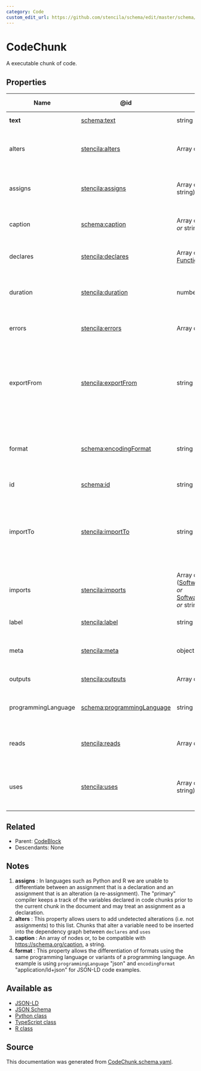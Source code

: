 ```yaml
---
category: Code
custom_edit_url: https://github.com/stencila/schema/edit/master/schema/CodeChunk.schema.yaml
---
```


# CodeChunk

A executable chunk of code.

## Properties

| Name                | @id                                                                  | Type                                                                                                                  | Description                                                                                            | Inherited from            |
| ------------------- | -------------------------------------------------------------------- | --------------------------------------------------------------------------------------------------------------------- | ------------------------------------------------------------------------------------------------------ | ------------------------- |
| **text**            | [schema:text](https://schema.org/text)                               | string                                                                                                                | The text of the code.                                                                                  | [Code](Code.md)           |
| alters              | [stencila:alters](https://schema.stenci.la/alters.jsonld)            | Array of string                                                                                                       | Names of variables that the code chunk alters. See note [2](#notes).                                   | [CodeChunk](CodeChunk.md) |
| assigns             | [stencila:assigns](https://schema.stenci.la/assigns.jsonld)          | Array of ([Variable](Variable.md) _or_ string)                                                                        | Variables that the code chunk assigns to. See note [1](#notes).                                        | [CodeChunk](CodeChunk.md) |
| caption             | [schema:caption](https://schema.org/caption)                         | Array of [BlockContent](BlockContent.md) _or_ string                                                                  | A caption for the CodeChunk. See note [3](#notes).                                                     | [CodeChunk](CodeChunk.md) |
| declares            | [stencila:declares](https://schema.stenci.la/declares.jsonld)        | Array of ([Variable](Variable.md) _or_ [Function](Function.md) _or_ string)                                           | Variables that the code chunk declares.                                                                | [CodeChunk](CodeChunk.md) |
| duration            | [stencila:duration](https://schema.stenci.la/duration.jsonld)        | number                                                                                                                | Duration in seconds of the last execution of the chunk.                                                | [CodeChunk](CodeChunk.md) |
| errors              | [stencila:errors](https://schema.stenci.la/errors.jsonld)            | Array of [CodeError](CodeError.md)                                                                                    | Errors when compiling or executing the chunk.                                                          | [CodeChunk](CodeChunk.md) |
| exportFrom          | [stencila:exportFrom](https://schema.stenci.la/exportFrom.jsonld)    | string                                                                                                                | A compilation directive giving the name of the variable to export into the content of the code block.  | [CodeBlock](CodeBlock.md) |
| format              | [schema:encodingFormat](https://schema.org/encodingFormat)           | string                                                                                                                | Media type, typically expressed using a MIME format, of the code. See note [4](#notes).                | [Code](Code.md)           |
| id                  | [schema:id](https://schema.org/id)                                   | string                                                                                                                | The identifier for this item.                                                                          | [Entity](Entity.md)       |
| importTo            | [stencila:importTo](https://schema.stenci.la/importTo.jsonld)        | string                                                                                                                | A compilation directive giving the name of the variable to import the content of the code block as.    | [CodeBlock](CodeBlock.md) |
| imports             | [stencila:imports](https://schema.stenci.la/imports.jsonld)          | Array of ([SoftwareSourceCode](SoftwareSourceCode.md) _or_ [SoftwareApplication](SoftwareApplication.md) _or_ string) | Software packages that the code chunk imports                                                          | [CodeChunk](CodeChunk.md) |
| label               | [stencila:label](https://schema.stenci.la/label.jsonld)              | string                                                                                                                | A short label for the CodeChunk.                                                                       | [CodeChunk](CodeChunk.md) |
| meta                | [stencila:meta](https://schema.stenci.la/meta.jsonld)                | object                                                                                                                | Metadata associated with this item.                                                                    | [Entity](Entity.md)       |
| outputs             | [stencila:outputs](https://schema.stenci.la/outputs.jsonld)          | Array of [Node](Node.md)                                                                                              | Outputs from executing the chunk.                                                                      | [CodeChunk](CodeChunk.md) |
| programmingLanguage | [schema:programmingLanguage](https://schema.org/programmingLanguage) | string                                                                                                                | The programming language of the code.                                                                  | [Code](Code.md)           |
| reads               | [stencila:reads](https://schema.stenci.la/reads.jsonld)              | Array of string                                                                                                       | Filesystem paths that this code chunk reads from.                                                      | [CodeChunk](CodeChunk.md) |
| uses                | [stencila:uses](https://schema.stenci.la/uses.jsonld)                | Array of ([Variable](Variable.md) _or_ string)                                                                        | Names of variables that the code chunk uses (but does not alter).                                      | [CodeChunk](CodeChunk.md) |

## Related

-   Parent: [CodeBlock](CodeBlock.md)
-   Descendants: None

## Notes

1.  **assigns** : In languages such as Python and R we are unable to differentiate between an assignment that is a declaration and an assignment that is an alteration (a re-assignment). The "primary" compiler keeps a track of the variables declared in code chunks prior to the current chunk in the document and may treat an assignment as a declaration.
2.  **alters** : This property allows users to add undetected alterations (i.e. not assignments) to this list. Chunks that alter a variable need to be inserted into the dependency graph between `declares` and `uses`
3.  **caption** : An array of nodes or, to be compatible with <https://schema.org/caption>, a string.
4.  **format** : This property allows the differentiation of formats using the same programming language or variants of a programming language. An example is using `programmingLanguage` "json" and `encodingFormat` "application/ld+json" for JSON-LD code examples.

## Available as

-   [JSON-LD](https://schema.stenci.la/CodeChunk.jsonld)
-   [JSON Schema](https://schema.stenci.la/v1/CodeChunk.schema.json)
-   [Python class](https://stencila.github.io/schema/py/docs/types.html#schema.types.CodeChunk)
-   [TypeScript class](https://stencila.github.io/schema/ts/docs/interfaces/codechunk.html)
-   [R class](https://cran.r-project.org/web/packages/stencilaschema/stencilaschema.pdf)

## Source

This documentation was generated from [CodeChunk.schema.yaml](https://github.com/stencila/schema/blob/master/schema/CodeChunk.schema.yaml).
